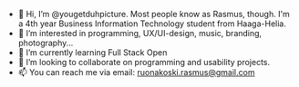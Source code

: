 - 👋 Hi, I’m @yougetduhpicture. Most people know as Rasmus, though. I'm a 4th year Business Information Technology student from Haaga-Helia.
- 👀 I’m interested in programming, UX/UI-design, music, branding, photography...
- 🌱 I’m currently learning Full Stack Open
- 💞️ I’m looking to collaborate on programming and usability projects.
- 📫 You can reach me via email: ruonakoski.rasmus@gmail.com

<!---
yougetduhpicture/yougetduhpicture is a ✨ special ✨ repository because its `README.md` (this file) appears on your GitHub profile.
You can click the Preview link to take a look at your changes.
--->
